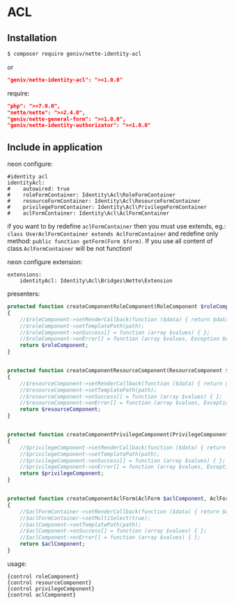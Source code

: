 ACL
===

Installation
------------

```sh
$ composer require geniv/nette-identity-acl
```
or
```json
"geniv/nette-identity-acl": ">=1.0.0"
```

require:
```json
"php": ">=7.0.0",
"nette/nette": ">=2.4.0",
"geniv/nette-general-form": ">=1.0.0",
"geniv/nette-identity-authorizator": ">=1.0.0"
```

Include in application
----------------------

neon configure:
```neon
#identity acl
identityAcl:
#    autowired: true
#    roleFormContainer: Identity\Acl\RoleFormContainer
#    resourceFormContainer: Identity\Acl\ResourceFormContainer
#    privilegeFormContainer: Identity\Acl\PrivilegeFormContainer
#    aclFormContainer: Identity\Acl\AclFormContainer
```

if you want to by redefine `aclFormContainer` then you must use extends, eg.: 
`class UserAclFormContainer extends AclFormContainer` and redefine only method: `public function getForm(Form $form)`.
If you use all content of class `AclFormContainer` will be not function!

neon configure extension:
```neon
extensions:
    identityAcl: Identity\Acl\Bridges\Nette\Extension
```

presenters:
```php
protected function createComponentRoleComponent(RoleComponent $roleComponent): RoleComponent
{
    //$roleComponent->setRenderCallback(function ($data) { return $data; });
    //$roleComponent->setTemplatePath(path);
    //$roleComponent->onSuccess[] = function (array $values) { };
    //$roleComponent->onError[] = function (array $values, Exception $e = null) { };
    return $roleComponent;
}


protected function createComponentResourceComponent(ResourceComponent $resourceComponent): ResourceComponent
{
    //$resourceComponent->setRenderCallback(function ($data) { return $data; });
    //$resourceComponent->setTemplatePath(path);
    //$resourceComponent->onSuccess[] = function (array $values) { };
    //$resourceComponent->onError[] = function (array $values, Exception $e = null) { };
    return $resourceComponent;
}


protected function createComponentPrivilegeComponent(PrivilegeComponent $privilegeComponent): PrivilegeComponent
{
    //$privilegeComponent->setRenderCallback(function ($data) { return $data; });
    //$privilegeComponent->setTemplatePath(path);
    //$privilegeComponent->onSuccess[] = function (array $values) { };
    //$privilegeComponent->onError[] = function (array $values, Exception $e = null) { };
    return $privilegeComponent;
}


protected function createComponentAclForm(AclForm $aclComponent, AclFormContainer $aclFormContainer): AclForm
{
    //$aclFormContainer->setRenderCallback(function ($data) { return $data; });
    //$aclFormContainer->setMultiSelect(true);
    //$aclComponent->setTemplatePath(path);
    //$aclComponent->onSuccess[] = function (array $values) { };
    //$aclComponent->onError[] = function (array $values) { };
    return $aclComponent;
}
```

usage:
```latte
{control roleComponent}
{control resourceComponent}
{control privilegeComponent}
{control aclComponent}
```
